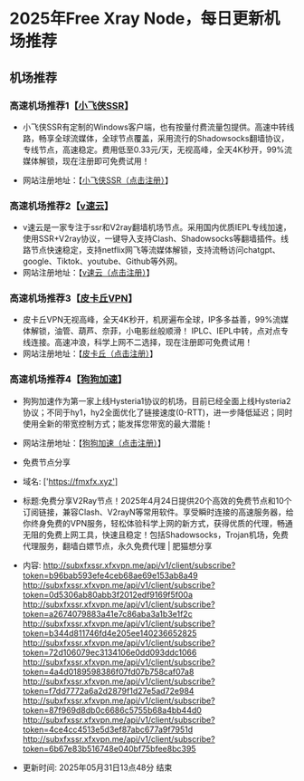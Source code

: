 # 2025年Free Xray Node，每日更新机场推荐
## 机场推荐


### 高速机场推荐1【<a href="https://www.xfxssr.me/" target="_blank">小飞侠SSR</a>】

- 小飞侠SSR有定制的Windows客户端，也有按量付费流量包提供。高速中转线路，畅享全球流媒体，全球节点覆盖，采用流行的Shadowsocks翻墙协议，专线节点，高速稳定。费用低至0.33元/天，无视高峰，全天4K秒开，99%流媒体解锁，现在注册即可免费试用！

- 网站注册地址：【<a href="https://www.xfxssr.me/" target="_blank">小飞侠SSR（点击注册）</a>】

### 高速机场推荐2【<a href="https://www.vfast.life/" target="_blank">v速云</a>】

- v速云是一家专注于ssr和V2ray翻墙机场节点。采用国内优质IEPL专线加速，使用SSR+V2ray协议，一键导入支持Clash、Shadowsocks等翻墙插件。线路节点快速稳定，支持netflix网飞等流媒体解锁，支持流畅访问chatgpt、google、Tiktok、youtube、Github等外网。
- 网站注册地址：【<a href="https://www.vfast.life/" target="_blank">v速云（点击注册）</a>】

### 高速机场推荐3【<a href="https://pkqjiasu.com/" target="_blank">皮卡丘VPN</a>】

- 皮卡丘VPN无视高峰，全天4K秒开，机房遍布全球，IP多多益善，99%流媒体解锁，油管、葫芦、奈菲，小电影丝般顺滑！ IPLC、IEPL中转，点对点专线连接。高速冲浪，科学上网不二选择，现在注册即可免费试用！
- 网站注册地址：【<a href="https://pkqjiasu.com/" target="_blank">皮卡丘（点击注册）</a>】

### 高速机场推荐4【<a href="https://login.dg5.biz/#/register" target="_blank">狗狗加速</a>】

- 狗狗加速作为第一家上线Hysteria1协议的机场，目前已经全面上线Hysteria2协议；不同于hy1，hy2全面优化了链接速度(0-RTT)，进一步降低延迟；同时使用全新的带宽控制方式；能发挥您带宽的最大潜能！
- 网站注册地址：【<a href="https://login.dg5.biz/#/register" target="_blank">狗狗加速（点击注册）</a>】



- 免费节点分享 
- 域名: ['https://fmxfx.xyz'] 
- 标题:免费分享V2Ray节点！2025年4月24日提供20个高效的免费节点和10个订阅链接，兼容Clash、V2rayN等常用软件。享受瞬时连接的高速服务器，给你终身免费的VPN服务，轻松体验科学上网的新方式，获得优质的代理，畅通无阻的免费上网工具，快速且稳定！包括Shadowsocks，Trojan机场，免费代理服务，翻墙白嫖节点，永久免费代理  |  肥猫想分享 
- 内容: 
http://subxfxssr.xfxvpn.me/api/v1/client/subscribe?token=b96bab593efe4ceb68ae69e153ab8a49
http://subxfxssr.xfxvpn.me/api/v1/client/subscribe?token=0d5306ab80abb3f2012edf9169f5f00a
http://subxfxssr.xfxvpn.me/api/v1/client/subscribe?token=a2674079883a41e7c86aba3a1b3e1f2c
http://subxfxssr.xfxvpn.me/api/v1/client/subscribe?token=b344d811746fd4e205ee140236652825
http://subxfxssr.xfxvpn.me/api/v1/client/subscribe?token=72d106079ec3134106e0dd093ddc1066
http://subxfxssr.xfxvpn.me/api/v1/client/subscribe?token=4a4d0189598386f07fd07b758caf07a8
http://subxfxssr.xfxvpn.me/api/v1/client/subscribe?token=f7dd7772a6a2d2879f1d27e5ad72e984
http://subxfxssr.xfxvpn.me/api/v1/client/subscribe?token=87f969d8db0c6686c5755b68a4bb44d0
http://subxfxssr.xfxvpn.me/api/v1/client/subscribe?token=4ce4cc4513e5d3ef87abc677a9f7951d
http://subxfxssr.xfxvpn.me/api/v1/client/subscribe?token=6b67e83b516748e040bf75bfee8bc395 
- 更新时间: 2025年05月31日13点48分 
结束
